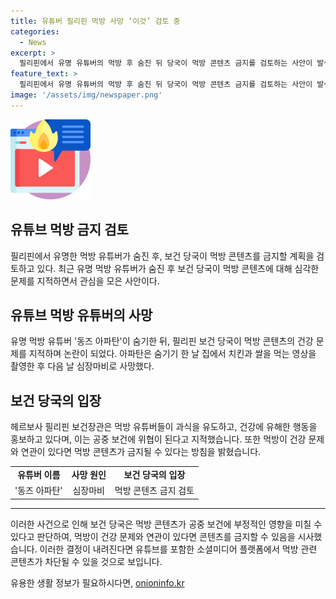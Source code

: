 ```yaml
---
title: 유튜버 필리핀 먹방 사망 ‘이것’ 검토 중
categories:
  - News
excerpt: >
  필리핀에서 유명 유튜버의 먹방 후 숨진 뒤 당국이 먹방 콘텐츠 금지를 검토하는 사안이 발생했다. 유명 먹방 유튜버의 사망을 계기로 과식의 건강 문제에 대해 논란이 불거지고 있는데, 보건부는 먹방과 유튜버의 사망 간의 연관성을 조사하고 있다. 먹방 콘텐츠에 대한 논의가 확산되면서, 당국은 이를 플랫폼에서 금지하는 방안을 추진할 계획이며, 이에 대한 논란이 예상됨을 시사하고 있다.
feature_text: >
  필리핀에서 유명 유튜버의 먹방 후 숨진 뒤 당국이 먹방 콘텐츠 금지를 검토하는 사안이 발생했다. 유명 먹방 유튜버의 사망을 계기로 과식의 건강 문제에 대해 논란이 불거지고 있는데, 보건부는 먹방과 유튜버의 사망 간의 연관성을 조사하고 있다. 먹방 콘텐츠에 대한 논의가 확산되면서, 당국은 이를 플랫폼에서 금지하는 방안을 추진할 계획이며, 이에 대한 논란이 예상됨을 시사하고 있다.
image: '/assets/img/newspaper.png'
---
```


<p><img src="/assets/img/news.png" alt="rentncar 속보" /></p>

<h2 data-ke-size="size26">유튜브 먹방 금지 검토</h2>

<p data-ke-size="size16">필리핀에서 유명한 먹방 유튜버가 숨진 후, 보건 당국이 먹방 콘텐츠를 금지할 계획을 검토하고 있다. 최근 유명 먹방 유튜버가 숨진 후 보건 당국이 먹방 콘텐츠에 대해 심각한 문제를 지적하면서 관심을 모은 사안이다.</p>

<h2 data-ke-size="size26">유튜브 먹방 유튜버의 사망</h2>

<p data-ke-size="size16">유명 먹방 유튜버 '동즈 아파탄'이 숨기한 뒤, 필리핀 보건 당국이 먹방 콘텐츠의 건강 문제를 지적하며 논란이 되었다. 아파탄은 숨기기 한 날 집에서 치킨과 쌀을 먹는 영상을 촬영한 후 다음 날 심장마비로 사망했다.</p>

<h2 data-ke-size="size26">보건 당국의 입장</h2>

<p data-ke-size="size16">헤르보사 필리핀 보건장관은 먹방 유튜버들이 과식을 유도하고, 건강에 유해한 행동을 홍보하고 있다며, 이는 공중 보건에 위협이 된다고 지적했습니다. 또한 먹방이 건강 문제와 연관이 있다면 먹방 콘텐츠가 금지될 수 있다는 방침을 밝혔습니다.</p>

<table>
    <tr>
        <td style="text-align: center; height: 17px;"><b>유튜버 이름</b></td>
        <td style="text-align: center; height: 17px;"><b>사망 원인</b></td>
        <td style="text-align: center; height: 17px;"><b>보건 당국의 입장</b></td>
    </tr>
    <tr>
        <td style="text-align: center; height: 17px;">'동즈 아파탄'</td>
        <td style="text-align: center; height: 17px;">심장마비</td>
        <td style="text-align: center; height: 17px;">먹방 콘텐츠 금지 검토</td>
    </tr>
</table>

<hr>

<p data-ke-size="size16">이러한 사건으로 인해 보건 당국은 먹방 콘텐츠가 공중 보건에 부정적인 영향을 미칠 수 있다고 판단하여, 먹방이 건강 문제와 연관이 있다면 콘텐츠를 금지할 수 있음을 시사했습니다. 이러한 결정이 내려진다면 유튜브를 포함한 소셜미디어 플랫폼에서 먹방 관련 콘텐츠가 차단될 수 있을 것으로 보입니다.</p>
유용한 생활 정보가 필요하시다면, <a href="https://onioninfo.kr" rel="dofollow">onioninfo.kr</a>


